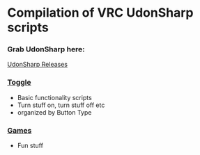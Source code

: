 # Compilation of VRC UdonSharp scripts

### Grab UdonSharp here:
[UdonSharp Releases](https://github.com/Merlin-san/UdonSharp/releases)

### [Toggle](https://github.com/ChildoftheBeast/Udon/tree/master/Basics/)
- Basic functionality scripts
- Turn stuff on, turn stuff off etc
- organized by Button Type
### [Games](https://github.com/ChildoftheBeast/Udon/tree/master/Games)
- Fun stuff
